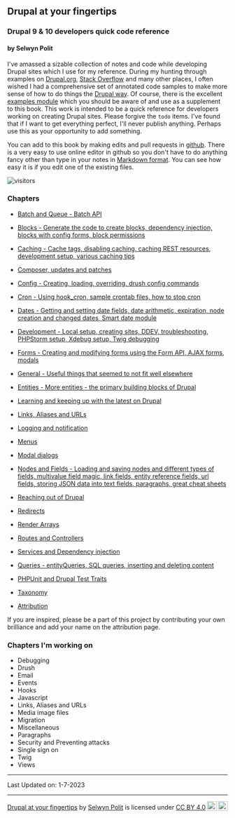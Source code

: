## Drupal at your fingertips
### Drupal 9 & 10 developers quick code reference
#### by Selwyn Polit

I've amassed a sizable collection of notes and code while developing Drupal sites which I use for my reference.  During my hunting through examples on [Drupal.org](https://www.drupal.org/), [Stack Overflow](https://stackoverflow.com/questions/tagged/drupal) and many other places, I often wished I had a comprehensive set of annotated code samples to make more sense of how to do things the [Drupal way](https://events.drupal.org/neworleans2016/sessions/drupal-way-philosophy).  Of course, there is the excellent [examples module](https://www.drupal.org/project/examples) which you should be aware of and use as a supplement to this book.  This work is intended to be a quick reference for developers working on creating Drupal sites. Please forgive the `todo` items. I've found that if I want to get everything perfect, I'll never publish anything. Perhaps use this as your opportunity to add something.

You can add to this book by making edits and pull requests in [github](https://github.com/selwynpolit/d9book/tree/gh-pages/book).  There is a very easy to use online editor in github so you don't have to do anything fancy other than type in your notes in [Markdown format](https://github.github.com/gfm/). You can see how easy it is if you edit one of the existing files.

![visitors](https://page-views.glitch.me/badge?page_id=selwynpolit.d9book-gh-pages-index)

### Chapters
- [Batch and Queue - Batch API](book/bq.html)
- [Blocks - Generate the code to create blocks, dependency injection, blocks with config forms, block permissions](book/blocks.html)
- [Caching - Cache tags, disabling caching, caching REST resources, development setup, various caching tips](book/caching.html)
- [Composer, updates and patches](book/composer.md)
- [Config - Creating, loading, overriding, drush config commands](book/config.md)
- [Cron - Using hook_cron, sample crontab files, how to stop cron](book/cron.md)
- [Dates - Getting and setting date fields, date arithmetic, expiration, node creation and changed dates, Smart date module](book/dates.html)
- [Development - Local setup, creating sites, DDEV, troubleshooting, PHPStorm setup, Xdebug setup, Twig debugging](book/development.html)
- [Forms - Creating and modifying forms using the Form API, AJAX forms, modals](book/forms.md)
- [General - Useful things that seemed to not fit well elsewhere](book/general.md)
- [Entities - More entities - the primary building blocks of Drupal](book/entities.md)
- [Learning and keeping up with the latest on Drupal](book/learn.md)
- [Links, Aliases and URLs](book/links.html)
- [Logging and notification](book/logging.html)
- [Menus](book/menus.html)
- [Modal dialogs](book/modals.html)
- [Nodes and Fields - Loading and saving nodes and different types of fields, multivalue field magic, link fields, entity reference fields, url fields, storing JSON data into text fields, paragraphs, great cheat sheets](book/nodes_n_fields.html)
- [Reaching out of Drupal](book/reaching_out.html)
- [Redirects](book/redirects.html)
- [Render Arrays](book/render.html)
- [Routes and Controllers](book/routes.html)
- [Services and Dependency injection](book/services.html)
- [Queries - entityQueries, SQL queries, inserting and deleting content](book/queries.html)
- [PHPUnit and Drupal Test Traits](book/dtt.html)
- [Taxonomy](book/taxonomy.html)

- [Attribution](book/attribution.html)

If you are inspired, please be a part of this project by contributing your own brilliance and add your name on the attribution page.

### Chapters I'm working on
- Debugging
- Drush
- Email
- Events
- Hooks
- Javascript
- Links, Aliases and URLs
- Media image files
- Migration
- Miscellaneous
- Paragraphs
- Security and Preventing attacks
- Single sign on
- Twig
- Views

----------

Last Updated on: 1-7-2023

---------

<p xmlns:cc="http://creativecommons.org/ns#" xmlns:dct="http://purl.org/dc/terms/"><a property="dct:title" rel="cc:attributionURL" href="https://selwynpolit.github.io/d9book/index.html">Drupal at your fingertips</a> by <a rel="cc:attributionURL dct:creator" property="cc:attributionName" href="https://www.drupal.org/u/selwynpolit">Selwyn Polit</a> is licensed under <a href="http://creativecommons.org/licenses/by/4.0/?ref=chooser-v1" target="_blank" rel="license noopener noreferrer" style="display:inline-block;">CC BY 4.0<img style="height:22px!important;margin-left:3px;vertical-align:text-bottom;" src="https://mirrors.creativecommons.org/presskit/icons/cc.svg?ref=chooser-v1"><img style="height:22px!important;margin-left:3px;vertical-align:text-bottom;" src="https://mirrors.creativecommons.org/presskit/icons/by.svg?ref=chooser-v1"></a></p>
